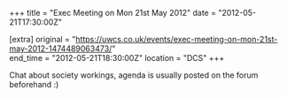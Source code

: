 +++
title = "Exec Meeting on Mon 21st May 2012"
date = "2012-05-21T17:30:00Z"

[extra]
original = "https://uwcs.co.uk/events/exec-meeting-on-mon-21st-may-2012-1474489063473/"    
end_time = "2012-05-21T18:30:00Z"
location = "DCS"
+++

Chat about society workings, agenda is usually posted on the forum beforehand :)

